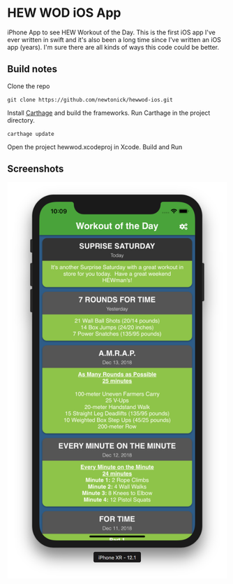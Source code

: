 # HEW WOD iOS App
iPhone App to see HEW Workout of the Day. This is the first iOS app I've ever written in swift and it's also been a long time since I've written an iOS app (years). I'm sure there are all kinds of ways this code could be better.

## Build notes

Clone the repo

```
git clone https://github.com/newtonick/hewwod-ios.git
```

Install [Carthage](https://github.com/Carthage/Carthage) and build the frameworks. Run Carthage in the project directory.

```
carthage update
```

Open the project hewwod.xcodeproj in Xcode. Build and Run

## Screenshots

![iPhone XR Screenshot of HEW WOD App](/Screenshots/iPhone%20XR%20HEW%20WOD.png)
